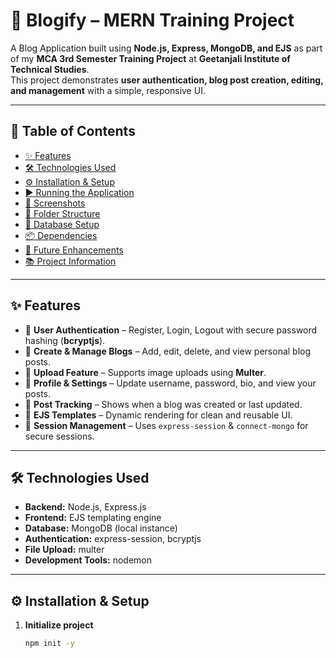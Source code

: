 # 📖 Blogify – MERN Training Project

A Blog Application built using **Node.js, Express, MongoDB, and EJS** as part of my **MCA 3rd Semester Training Project** at **Geetanjali Institute of Technical Studies**.  
This project demonstrates **user authentication, blog post creation, editing, and management** with a simple, responsive UI.

---

## 📑 Table of Contents
- [✨ Features](#-features)
- [🛠 Technologies Used](#-technologies-used)
- [⚙️ Installation & Setup](#️-installation--setup)
- [▶️ Running the Application](#️-running-the-application)
- [📸 Screenshots](#-screenshots-optional)
- [📂 Folder Structure](#-folder-structure)
- [💾 Database Setup](#-database-setup)
- [📦 Dependencies](#-dependencies)
- [🚀 Future Enhancements](#-future-enhancements)
- [📚 Project Information](#-project-information)

---

## ✨ Features
- 🔑 **User Authentication** – Register, Login, Logout with secure password hashing (**bcryptjs**).  
- 📝 **Create & Manage Blogs** – Add, edit, delete, and view personal blog posts.  
- 📂 **Upload Feature** – Supports image uploads using **Multer**.  
- 👤 **Profile & Settings** – Update username, password, bio, and view your posts.  
- 📅 **Post Tracking** – Shows when a blog was created or last updated.  
- 🎨 **EJS Templates** – Dynamic rendering for clean and reusable UI.  
- 💾 **Session Management** – Uses `express-session` & `connect-mongo` for secure sessions.  

---

## 🛠 Technologies Used
- **Backend:** Node.js, Express.js  
- **Frontend:** EJS templating engine  
- **Database:** MongoDB (local instance)  
- **Authentication:** express-session, bcryptjs  
- **File Upload:** multer  
- **Development Tools:** nodemon  

---

## ⚙️ Installation & Setup  

1. **Initialize project**
   ```bash
   npm init -y
